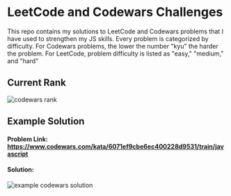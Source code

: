 # LeetCode and Codewars Challenges
This repo contains my solutions to LeetCode and Codewars problems that I have used to strengthen my JS skills. Every problem is categorized by difficulty. For Codewars problems, the lower the number "kyu" the harder the problem. For LeetCode, problem difficulty is listed as "easy," "medium," and "hard"

## Current Rank

<img src="https://www.codewars.com/users/brianschnee/badges/large" alt="codewars rank">

## Example Solution

#### Problem Link: https://www.codewars.com/kata/6071ef9cbe6ec400228d9531/train/javascript

#### Solution:
<img src="https://user-images.githubusercontent.com/77141303/169157170-418607a6-5c99-4d3c-955b-eba27b4e4306.png" alt="example codewars solution">
